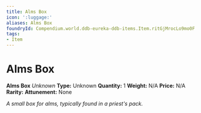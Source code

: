 ```yaml
---
title: Alms Box
icon: ':luggage:'
aliases: Alms Box
foundryId: Compendium.world.ddb-eureka-ddb-items.Item.ritGjMrocLo9mo0F
tags:
- Item
---
```


# Alms Box

**Alms Box**
_Unknown_
**Type:** Unknown
**Quantity:** 1
**Weight:** N/A
**Price:** N/A
**Rarity:** 
**Attunement:** None

*A small box for alms, typically found in a priest's pack.*